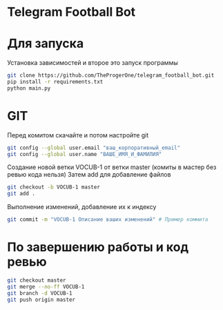 # Telegram Football Bot

# Для запуска
Установка зависимостей и второе это запуск программы
```bash
git clone https://github.com/TheProgerOne/telegram_football_bot.git
pip install -r requirements.txt
python main.py
```
# GIT
Перед комитом скачайте и потом настройте git
```bash
git config --global user.email "ваш_корпоративный_email"
git config --global user.name "ВАШЕ_ИМЯ_И_ФАМИЛИЯ"
```

Создание новой ветки VOCUB-1 от ветки master (комиты в мастер без ревью кода нельзя)
Затем add для добавление файлов
```bash
git checkout -b VOCUB-1 master
git add .
```
Выполнение изменений, добавление их к индексу

```bash
git commit -m "VOCUB-1 Описание ваших изменений" # Пример коммита
```

# По завершению работы и код ревью
```bash
git checkout master
git merge --no-ff VOCUB-1
git branch -d VOCUB-1
git push origin master
```
